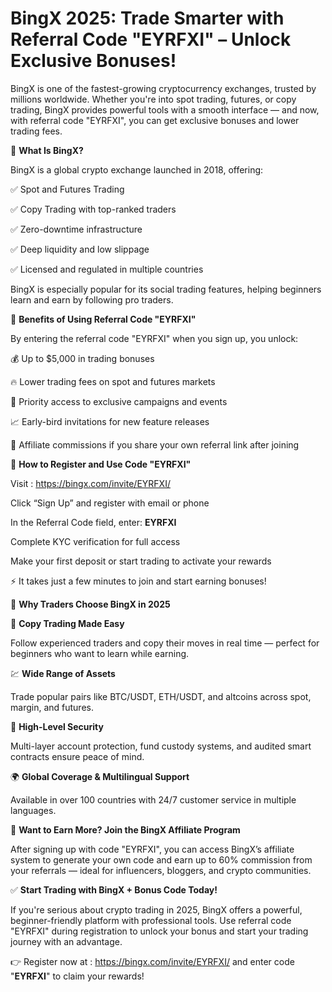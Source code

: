 # BingX 2025: Trade Smarter with Referral Code "EYRFXI" – Unlock Exclusive Bonuses!

 BingX is one of the fastest-growing cryptocurrency exchanges, trusted by millions worldwide. Whether you're into spot trading, futures, or copy trading, BingX provides powerful tools with a smooth interface — and now, with referral code "EYRFXI", you can get exclusive bonuses and lower trading fees.


🔑 **What Is BingX?**

BingX is a global crypto exchange launched in 2018, offering:

✅ Spot and Futures Trading

✅ Copy Trading with top-ranked traders

✅ Zero-downtime infrastructure

✅ Deep liquidity and low slippage

✅ Licensed and regulated in multiple countries

BingX is especially popular for its social trading features, helping beginners learn and earn by following pro traders.

🎁 **Benefits of Using Referral Code "EYRFXI"**

By entering the referral code "EYRFXI" when you sign up, you unlock:

💰 Up to $5,000 in trading bonuses

🔥 Lower trading fees on spot and futures markets

🎯 Priority access to exclusive campaigns and events

📈 Early-bird invitations for new feature releases

💸 Affiliate commissions if you share your own referral link after joining

📝 **How to Register and Use Code "EYRFXI"**

Visit : https://bingx.com/invite/EYRFXI/

Click “Sign Up” and register with email or phone

In the Referral Code field, enter: **EYRFXI**

Complete KYC verification for full access

Make your first deposit or start trading to activate your rewards

⚡ It takes just a few minutes to join and start earning bonuses!

🚀 **Why Traders Choose BingX in 2025**

📲 **Copy Trading Made Easy**

Follow experienced traders and copy their moves in real time — perfect for beginners who want to learn while earning.

💹 **Wide Range of Assets**

Trade popular pairs like BTC/USDT, ETH/USDT, and altcoins across spot, margin, and futures.

🔐 **High-Level Security**

Multi-layer account protection, fund custody systems, and audited smart contracts ensure peace of mind.

🌍 **Global Coverage & Multilingual Support**

Available in over 100 countries with 24/7 customer service in multiple languages.

💼 **Want to Earn More? Join the BingX Affiliate Program**

After signing up with code "EYRFXI", you can access BingX’s affiliate system to generate your own code and earn up to 60% commission from your referrals — ideal for influencers, bloggers, and crypto communities.

✅ **Start Trading with BingX + Bonus Code Today!**

If you're serious about crypto trading in 2025, BingX offers a powerful, beginner-friendly platform with professional tools. Use referral code "EYRFXI" during registration to unlock your bonus and start your trading journey with an advantage.

👉 Register now at : https://bingx.com/invite/EYRFXI/ and enter code "**EYRFXI**" to claim your rewards!

